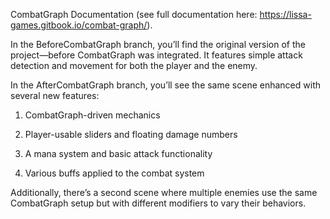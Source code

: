 CombatGraph Documentation (see full documentation here: https://lissa-games.gitbook.io/combat-graph/).

In the BeforeCombatGraph branch, you’ll find the original version of the project—before CombatGraph was integrated. It features simple attack detection and movement for both the player and the enemy.

In the AfterCombatGraph branch, you’ll see the same scene enhanced with several new features:

1) CombatGraph-driven mechanics

2) Player-usable sliders and floating damage numbers

3) A mana system and basic attack functionality

4) Various buffs applied to the combat system

Additionally, there’s a second scene where multiple enemies use the same CombatGraph setup but with different modifiers to vary their behaviors.
